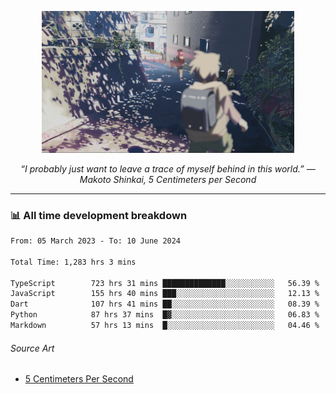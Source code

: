 <p align="center"><img src="asset/header.jpg" width="80%"/></p>
<p align="center"><i>“I probably just want to leave a trace of myself behind in this world.” ― Makoto Shinkai, 5 Centimeters per Second</i></p>

---
<!--
<details>
  <summary>📃 My Resume</summary>

### Education

- 📖 **Computer Science**\
📆 10/2021 - present\
📍 **Thang Long University** - Hoang Mai, Hanoi, Vietnam

### Experience

<img align="right" src="https://img.shields.io/badge/Figma-F24E1E?style=flat&logo=figma&logoColor=white"/>
<img align="right" src="https://img.shields.io/badge/node.js-6DA55F?style=flat&logo=node.js&logoColor=white"/>
<img align="right" src="https://img.shields.io/badge/Next.js-black?style=flat&logo=next.js&logoColor=white"/>
<img align="right" src="https://img.shields.io/badge/TypeScript-007ACC?style=flat&logo=typescript&logoColor=white"/>


- 👨‍💻 **Frontend Web Intern**\
📆 07/2023 - present\
📍 **MQ ICT Solutions** - Hoang Mai, Hanoi, Vietnam
</details> 
-->

### 📊 All time development breakdown

<!--START_SECTION:waka-->

```txt
From: 05 March 2023 - To: 10 June 2024

Total Time: 1,283 hrs 3 mins

TypeScript        723 hrs 31 mins ██████████████░░░░░░░░░░░   56.39 %
JavaScript        155 hrs 40 mins ███░░░░░░░░░░░░░░░░░░░░░░   12.13 %
Dart              107 hrs 41 mins ██░░░░░░░░░░░░░░░░░░░░░░░   08.39 %
Python            87 hrs 37 mins  █▓░░░░░░░░░░░░░░░░░░░░░░░   06.83 %
Markdown          57 hrs 13 mins  █░░░░░░░░░░░░░░░░░░░░░░░░   04.46 %
```

<!--END_SECTION:waka-->

###### Source Art

-  [5 Centimeters Per Second](https://wallhaven.cc/w/nrowq1)

